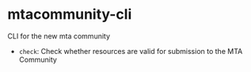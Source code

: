 # mtacommunity-cli

CLI for the new mta community

* `check`: Check whether resources are valid for submission to the MTA Community
